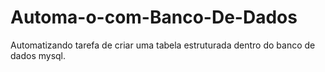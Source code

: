 # Automa-o-com-Banco-De-Dados
Automatizando tarefa de criar uma tabela estruturada dentro do banco de dados mysql.
